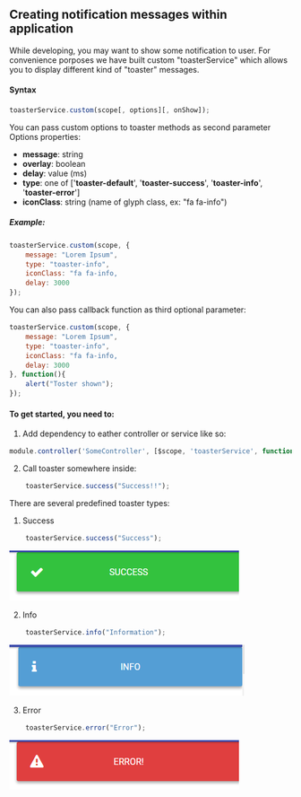 ## Creating notification messages within application

While developing, you may want to show some notification to user. For convenience porposes we have built custom "toasterService" which allows you to display different kind of "toaster" messages.

#### Syntax
```javascript
toasterService.custom(scope[, options][, onShow]);
```


You can pass custom options to toaster methods as second parameter
Options properties:
- __message__: string
- __overlay__: boolean 
- __delay__: value (ms)
- __type__: one of ['__toaster-default__', '__toaster-success__', '__toaster-info__', '__toaster-error__']
- __iconClass__: string (name of glyph class, ex: "fa fa-info")

##### Example:
```javascript
toasterService.custom(scope, {
    message: "Lorem Ipsum",
    type: "toaster-info",
    iconClass: "fa fa-info,
    delay: 3000
});
```
You can also pass callback function as third optional parameter:
```javascript
toasterService.custom(scope, {
    message: "Lorem Ipsum",
    type: "toaster-info",
    iconClass: "fa fa-info,
    delay: 3000
}, function(){
    alert("Toster shown");
});
```

#### To get started, you need to:
1. Add dependency to eather controller or service like so:
```javascript
module.controller('SomeController', [$scope, 'toasterService', function ($scope, toasterService) ....
```
2. Call toaster somewhere inside:
```javascript
    toasterService.success("Success!!");
```


There are several predefined toaster types:

1. Success

```javascript
    toasterService.success("Success");
```
![Info toaster image](https://github.com/VALIKCOOL/Ch-041/blob/development/docs/assets/toaster-success.png)


2. Info

```javascript
    toasterService.info("Information");
```

![Info toaster image](https://github.com/VALIKCOOL/Ch-041/blob/development/docs/assets/toaster-info.png)

3. Error
```javascript
    toasterService.error("Error");
```

![Info toaster image](https://github.com/VALIKCOOL/Ch-041/blob/development/docs/assets/toaster-error.png)
